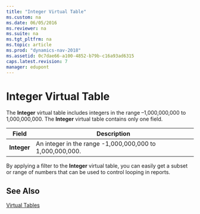 ```yaml
---
title: "Integer Virtual Table"
ms.custom: na
ms.date: 06/05/2016
ms.reviewer: na
ms.suite: na
ms.tgt_pltfrm: na
ms.topic: article
ms.prod: "dynamics-nav-2018"
ms.assetid: 0c7dae66-a100-4852-b79b-c16a93ad6315
caps.latest.revision: 7
manager: edupont
---
```

# Integer Virtual Table
The **Integer** virtual table includes integers in the range –1,000,000,000 to 1,000,000,000. The **Integer** virtual table contains only one field.  
  
|Field|Description|  
|-----------|-----------------|  
|**Integer**|An integer in the range -1,000,000,000 to 1,000,000,000.|  
  
 By applying a filter to the **Integer** virtual table, you can easily get a subset or range of numbers that can be used to control looping in reports.  
  
## See Also  
 [Virtual Tables](Virtual-Tables.md)